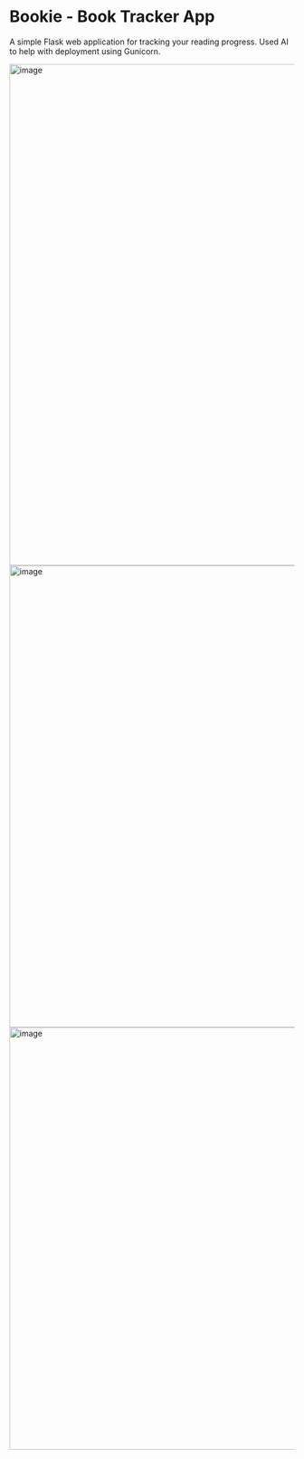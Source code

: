 # Bookie - Book Tracker App

A simple Flask web application for tracking your reading progress.
Used AI to help with deployment using Gunicorn.

<img width="1891" height="887" alt="image" src="https://github.com/user-attachments/assets/3a43673d-3833-4e48-9028-0c6671caf6a7" />
<img width="1551" height="817" alt="image" src="https://github.com/user-attachments/assets/e3ba11ad-d082-48fe-8623-3f47ecc07ec2" />
<img width="1403" height="747" alt="image" src="https://github.com/user-attachments/assets/eba3299c-5dd9-44ad-964d-9f95eb72ecf2" />
